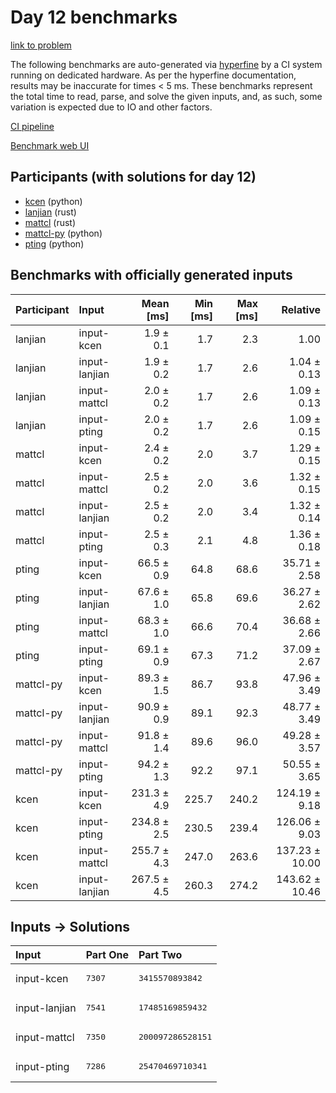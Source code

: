 # Day 12 benchmarks

[link to problem](https://adventofcode.com/2023/day/12)

The following benchmarks are auto-generated via
[hyperfine](https://github.com/sharkdp/hyperfine) by a CI system running on
dedicated hardware. As per the hyperfine documentation, results may be
inaccurate for times < 5 ms. These benchmarks represent the total time to read,
parse, and solve the given inputs, and, as such, some variation is expected due
to IO and other factors.

[CI pipeline](http://ci.papercode.net:8080/teams/main/pipelines/aoc2023)

[Benchmark web UI](https://aoc.ancalagon.black)


## Participants (with solutions for day 12)

- [kcen](https://github.com/kcen/aoc2023) (python)
- [lanjian](https://github.com/lanjian/aoc-2023) (rust)
- [mattcl](https://github.com/mattcl/aoc2023) (rust)
- [mattcl-py](https://github.com/mattcl/aoc2023-py) (python)
- [pting](https://github.com/pting/aoc2023) (python)


## Benchmarks with officially generated inputs

| Participant | Input | Mean [ms] | Min [ms] | Max [ms] | Relative |
|:---|:---|---:|---:|---:|---:|
| lanjian | input-kcen | 1.9 ± 0.1 | 1.7 | 2.3 | 1.00 |
| lanjian | input-lanjian | 1.9 ± 0.2 | 1.7 | 2.6 | 1.04 ± 0.13 |
| lanjian | input-mattcl | 2.0 ± 0.2 | 1.7 | 2.6 | 1.09 ± 0.13 |
| lanjian | input-pting | 2.0 ± 0.2 | 1.7 | 2.6 | 1.09 ± 0.15 |
| mattcl | input-kcen | 2.4 ± 0.2 | 2.0 | 3.7 | 1.29 ± 0.15 |
| mattcl | input-mattcl | 2.5 ± 0.2 | 2.0 | 3.6 | 1.32 ± 0.15 |
| mattcl | input-lanjian | 2.5 ± 0.2 | 2.0 | 3.4 | 1.32 ± 0.14 |
| mattcl | input-pting | 2.5 ± 0.3 | 2.1 | 4.8 | 1.36 ± 0.18 |
| pting | input-kcen | 66.5 ± 0.9 | 64.8 | 68.6 | 35.71 ± 2.58 |
| pting | input-lanjian | 67.6 ± 1.0 | 65.8 | 69.6 | 36.27 ± 2.62 |
| pting | input-mattcl | 68.3 ± 1.0 | 66.6 | 70.4 | 36.68 ± 2.66 |
| pting | input-pting | 69.1 ± 0.9 | 67.3 | 71.2 | 37.09 ± 2.67 |
| mattcl-py | input-kcen | 89.3 ± 1.5 | 86.7 | 93.8 | 47.96 ± 3.49 |
| mattcl-py | input-lanjian | 90.9 ± 0.9 | 89.1 | 92.3 | 48.77 ± 3.49 |
| mattcl-py | input-mattcl | 91.8 ± 1.4 | 89.6 | 96.0 | 49.28 ± 3.57 |
| mattcl-py | input-pting | 94.2 ± 1.3 | 92.2 | 97.1 | 50.55 ± 3.65 |
| kcen | input-kcen | 231.3 ± 4.9 | 225.7 | 240.2 | 124.19 ± 9.18 |
| kcen | input-pting | 234.8 ± 2.5 | 230.5 | 239.4 | 126.06 ± 9.03 |
| kcen | input-mattcl | 255.7 ± 4.3 | 247.0 | 263.6 | 137.23 ± 10.00 |
| kcen | input-lanjian | 267.5 ± 4.5 | 260.3 | 274.2 | 143.62 ± 10.46 |


## Inputs -> Solutions

| Input | Part One | Part Two |
|:---|:---|:---|
|input-kcen|<pre>7307</pre>|<pre>3415570893842</pre>|
|input-lanjian|<pre>7541</pre>|<pre>17485169859432</pre>|
|input-mattcl|<pre>7350</pre>|<pre>200097286528151</pre>|
|input-pting|<pre>7286</pre>|<pre>25470469710341</pre>|
